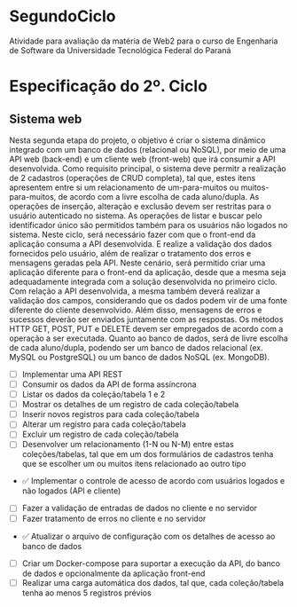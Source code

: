 # SegundoCiclo

Atividade para avaliação da matéria de Web2 para o curso de Engenharia de Software da Universidade Tecnológica Federal do Paraná

# Especificação do 2º. Ciclo

## Sistema web

Nesta segunda etapa do projeto, o objetivo é criar o sistema dinâmico integrado com
um banco de dados (relacional ou NoSQL), por meio de uma API web (back-end) e um
cliente web (front-web) que irá consumir a API desenvolvida.
Como requisito principal, o sistema deve permitr a realização de 2 cadastros
(operações de CRUD completa), tal que, estes itens apresentem entre si um
relacionamento de um-para-muitos ou muitos-para-muitos, de acordo com a livre
escolha de cada aluno/dupla. As operações de inserção, alteração e exclusão devem
ser restritas para o usuário autenticado no sistema. As operações de listar e buscar
pelo identificador único são permitidos também para os usuários não logados no
sistema.
Neste ciclo, será necessário fazer com que o front-end da aplicação consuma a API
desenvolvida. E realize a validação dos dados fornecidos pelo usuário, além de realizar
o tratamento dos erros e mensagens geradas pela API. Neste cenário, será permitido
criar uma aplicação diferente para o front-end da aplicação, desde que a mesma seja
adequadamente integrada com a solução desenvolvida no primeiro ciclo.
Com relação a API desenvolvida, a mesma também deverá realizar a validação dos
campos, considerando que os dados podem vir de uma fonte diferente do cliente
desenvolvido. Além disso, mensagens de erros e sucessos deverão ser enviados
juntamente com as respostas. Os métodos HTTP GET, POST, PUT e DELETE devem
ser empregados de acordo com a operação a ser executada. Quanto ao banco de
dados, será de livre escolha de cada aluno/dupla, podendo ser um banco de dados
relacional (ex. MySQL ou PostgreSQL) ou um banco de dados NoSQL (ex. MongoDB).

- [ ] Implementar uma API REST
- [ ] Consumir os dados da API de forma assíncrona
- [ ] Listar os dados da coleção/tabela 1 e 2
- [ ] Mostrar os detalhes de um registro de cada coleção/tabela
- [ ] Inserir novos registros para cada coleção/tabela
- [ ] Alterar um registro para cada coleção/tabela
- [ ] Excluir um registro de cada coleção/tabela
- [ ] Desenvolver um relacionamento (1-N ou N-M) entre estas coleções/tabelas, tal
que em um dos formulários de cadastros tenha que se escolher um ou muitos
itens relacionado ao outro tipo
- ✅ Implementar o controle de acesso de acordo com usuários logados e não
logados (API e cliente)
- [ ] Fazer a validação de entradas de dados no cliente e no servidor
- [ ] Fazer tratamento de erros no cliente e no servidor
- ✅ Atualizar o arquivo de configuração com os detalhes de acesso ao banco de
dados
- [ ] Criar um Docker-compose para suportar a execução da API, do banco de dados
e opcionalmente da aplicação front-end
- [ ] Realizar uma carga automática dos dados, tal que, cada coleção/tabela tenha ao
menos 5 registros prévios
